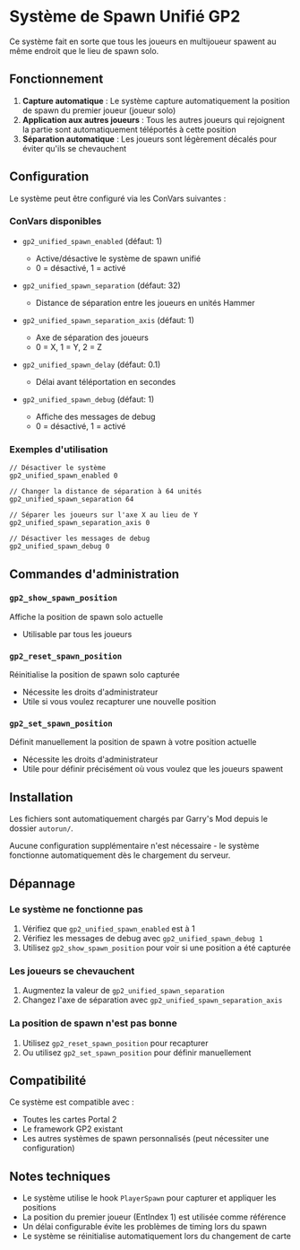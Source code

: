# Système de Spawn Unifié GP2

Ce système fait en sorte que tous les joueurs en multijoueur spawent au même endroit que le lieu de spawn solo.

## Fonctionnement

1. **Capture automatique** : Le système capture automatiquement la position de spawn du premier joueur (joueur solo)
2. **Application aux autres joueurs** : Tous les autres joueurs qui rejoignent la partie sont automatiquement téléportés à cette position
3. **Séparation automatique** : Les joueurs sont légèrement décalés pour éviter qu'ils se chevauchent

## Configuration

Le système peut être configuré via les ConVars suivantes :

### ConVars disponibles

- `gp2_unified_spawn_enabled` (défaut: 1)
  - Active/désactive le système de spawn unifié
  - 0 = désactivé, 1 = activé

- `gp2_unified_spawn_separation` (défaut: 32)
  - Distance de séparation entre les joueurs en unités Hammer

- `gp2_unified_spawn_separation_axis` (défaut: 1)
  - Axe de séparation des joueurs
  - 0 = X, 1 = Y, 2 = Z

- `gp2_unified_spawn_delay` (défaut: 0.1)
  - Délai avant téléportation en secondes

- `gp2_unified_spawn_debug` (défaut: 1)
  - Affiche des messages de debug
  - 0 = désactivé, 1 = activé

### Exemples d'utilisation

```
// Désactiver le système
gp2_unified_spawn_enabled 0

// Changer la distance de séparation à 64 unités
gp2_unified_spawn_separation 64

// Séparer les joueurs sur l'axe X au lieu de Y
gp2_unified_spawn_separation_axis 0

// Désactiver les messages de debug
gp2_unified_spawn_debug 0
```

## Commandes d'administration

### `gp2_show_spawn_position`
Affiche la position de spawn solo actuelle
- Utilisable par tous les joueurs

### `gp2_reset_spawn_position`
Réinitialise la position de spawn solo capturée
- Nécessite les droits d'administrateur
- Utile si vous voulez recapturer une nouvelle position

### `gp2_set_spawn_position`
Définit manuellement la position de spawn à votre position actuelle
- Nécessite les droits d'administrateur
- Utile pour définir précisément où vous voulez que les joueurs spawent

## Installation

Les fichiers sont automatiquement chargés par Garry's Mod depuis le dossier `autorun/`.

Aucune configuration supplémentaire n'est nécessaire - le système fonctionne automatiquement dès le chargement du serveur.

## Dépannage

### Le système ne fonctionne pas
1. Vérifiez que `gp2_unified_spawn_enabled` est à 1
2. Vérifiez les messages de debug avec `gp2_unified_spawn_debug 1`
3. Utilisez `gp2_show_spawn_position` pour voir si une position a été capturée

### Les joueurs se chevauchent
1. Augmentez la valeur de `gp2_unified_spawn_separation`
2. Changez l'axe de séparation avec `gp2_unified_spawn_separation_axis`

### La position de spawn n'est pas bonne
1. Utilisez `gp2_reset_spawn_position` pour recapturer
2. Ou utilisez `gp2_set_spawn_position` pour définir manuellement

## Compatibilité

Ce système est compatible avec :
- Toutes les cartes Portal 2
- Le framework GP2 existant
- Les autres systèmes de spawn personnalisés (peut nécessiter une configuration)

## Notes techniques

- Le système utilise le hook `PlayerSpawn` pour capturer et appliquer les positions
- La position du premier joueur (EntIndex 1) est utilisée comme référence
- Un délai configurable évite les problèmes de timing lors du spawn
- Le système se réinitialise automatiquement lors du changement de carte
